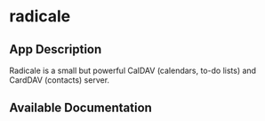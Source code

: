 # radicale

## App Description

Radicale is a small but powerful CalDAV (calendars, to-do lists) and CardDAV (contacts) server.

## Available Documentation

